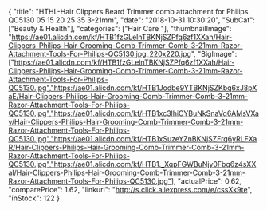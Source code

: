 {
	"title": "HTHL-Hair Clippers Beard Trimmer comb attachment for Philips QC5130   05 15 20 25 35 3-21mm",
	"date": "2018-10-31 10:30:20",
	"SubCat": ["Beauty & Health"],
	"categories": ["Hair Care "],
	"thumbnailImage": "https://ae01.alicdn.com/kf/HTB1fzGLelnTBKNjSZPfq6zf1XXah/Hair-Clippers-Philips-Hair-Grooming-Comb-Trimmer-Comb-3-21mm-Razor-Attachment-Tools-For-Philips-QC5130.jpg_220x220.jpg",
	"BigImage": ["https://ae01.alicdn.com/kf/HTB1fzGLelnTBKNjSZPfq6zf1XXah/Hair-Clippers-Philips-Hair-Grooming-Comb-Trimmer-Comb-3-21mm-Razor-Attachment-Tools-For-Philips-QC5130.jpg","https://ae01.alicdn.com/kf/HTB1Jodbe9YTBKNjSZKbq6xJ8pXaE/Hair-Clippers-Philips-Hair-Grooming-Comb-Trimmer-Comb-3-21mm-Razor-Attachment-Tools-For-Philips-QC5130.jpg","https://ae01.alicdn.com/kf/HTB1xc3lhiCYBuNkSnaVq6AMsVXav/Hair-Clippers-Philips-Hair-Grooming-Comb-Trimmer-Comb-3-21mm-Razor-Attachment-Tools-For-Philips-QC5130.jpg","https://ae01.alicdn.com/kf/HTB1xSuzeYZnBKNjSZFrq6yRLFXaR/Hair-Clippers-Philips-Hair-Grooming-Comb-Trimmer-Comb-3-21mm-Razor-Attachment-Tools-For-Philips-QC5130.jpg","https://ae01.alicdn.com/kf/HTB1._XqpFGWBuNjy0Fbq6z4sXXal/Hair-Clippers-Philips-Hair-Grooming-Comb-Trimmer-Comb-3-21mm-Razor-Attachment-Tools-For-Philips-QC5130.jpg"],
	"actualPrice": 0.62,
	"comparePrice": 1.62,
	"linkurl": "http://s.click.aliexpress.com/e/cssXk9te",
	"inStock": 122
}
